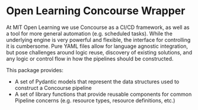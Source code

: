 # Open Learning Concourse Wrapper
At MIT Open Learning we use Concourse as a CI/CD framework, as well as a tool for more
general automation (e.g. scheduled tasks). While the underlying engine is very powerful
and flexible, the interface for controlling it is cumbersome. Pure YAML files allow for
language agnostic integration, but pose challenges around logic reuse, discovery of
existing solutions, and any logic or control flow in how the pipelines should be
constructed.

This package provides:
- A set of Pydantic models that represent the data structures used to construct a Concourse pipeline
- A set of library functions that provide reusable components for common Pipeline concerns (e.g. resource types, resource definitions, etc.)
